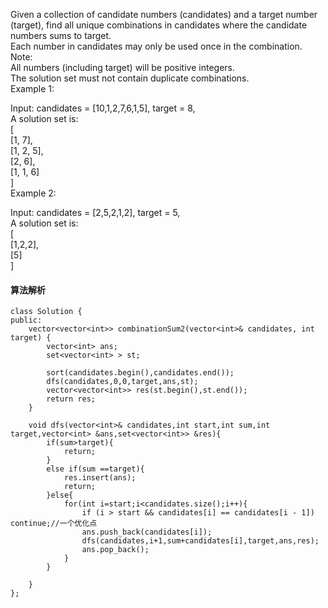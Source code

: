 Given a collection of candidate numbers (candidates) and a target number (target), find all unique combinations in candidates where the candidate numbers sums to target.<br>
Each number in candidates may only be used once in the combination.<br>
Note:<br>
All numbers (including target) will be positive integers.<br>
The solution set must not contain duplicate combinations.<br>
Example 1:<br>

Input: candidates = [10,1,2,7,6,1,5], target = 8,<br>
A solution set is:<br>
[<br>
  [1, 7],<br>
  [1, 2, 5],<br>
  [2, 6],<br>
  [1, 1, 6]<br>
]<br>
Example 2:

Input: candidates = [2,5,2,1,2], target = 5,<br>
A solution set is:<br>
[<br>
  [1,2,2],<br>
  [5]<br>
]<br>

#### 算法解析
```
class Solution {
public:
    vector<vector<int>> combinationSum2(vector<int>& candidates, int target) {
        vector<int> ans;
        set<vector<int> > st;
        
        sort(candidates.begin(),candidates.end());
        dfs(candidates,0,0,target,ans,st);
        vector<vector<int>> res(st.begin(),st.end());
        return res;
    }
    
    void dfs(vector<int>& candidates,int start,int sum,int target,vector<int> &ans,set<vector<int>> &res){
        if(sum>target){
            return;
        }
        else if(sum ==target){
            res.insert(ans);
            return;
        }else{
            for(int i=start;i<candidates.size();i++){
                if (i > start && candidates[i] == candidates[i - 1]) continue;//一个优化点
                ans.push_back(candidates[i]);
                dfs(candidates,i+1,sum+candidates[i],target,ans,res);
                ans.pop_back();
            }
        }
        
    }
};
```
